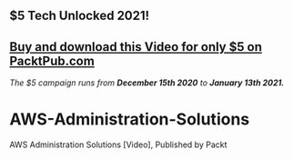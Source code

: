 ## $5 Tech Unlocked 2021!
[Buy and download this Video for only $5 on PacktPub.com](https://www.packtpub.com/product/aws-administration-solutions-video/9781788624848)
-----
*The $5 campaign         runs from __December 15th 2020__ to __January 13th 2021.__*

# AWS-Administration-Solutions
AWS Administration Solutions [Video], Published by Packt

